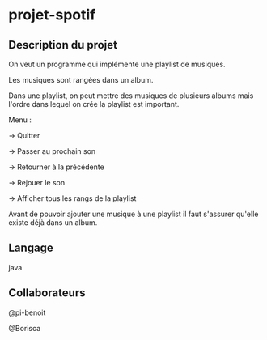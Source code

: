 # projet-spotif


## Description du projet

On veut un programme qui implémente une playlist de musiques.

Les musiques sont rangées dans un album.

Dans une playlist, on peut mettre des musiques de plusieurs albums mais l'ordre dans lequel on crée la playlist est important.

Menu :

-> Quitter

-> Passer au prochain son

-> Retourner à la précédente

-> Rejouer le son

-> Afficher tous les rangs de la playlist

Avant de pouvoir ajouter une musique à une playlist il faut s'assurer qu'elle existe déjà dans un album.

## Langage

java


## Collaborateurs

@pi-benoit

@Borisca
